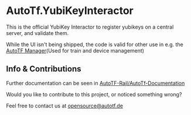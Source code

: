 # AutoTf.YubiKeyInteractor
This is the official YubiKey Interactor to register yubikeys on a central server, and validate them.


While the UI isn't being shipped, the code is valid for other use in e.g. the [AutoTF Manager](https://github.com/AutoTF-Rail/AutoTf.Manager)(Used for train and device management)


## Info & Contributions

Further documentation can be seen in [AutoTF-Rail/AutoTf-Documentation](https://github.com/AutoTF-Rail/AutoTf-Documentation)


Would you like to contribute to this project, or noticed something wrong?

Feel free to contact us at [opensource@autotf.de](mailto:opensource@autotf.de)
